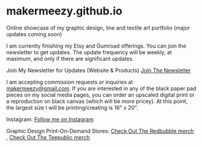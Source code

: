 # makermeezy.github.io

Online showcase of my graphic design, line and textile art portfolio (major updates coming soon)

I am currently finishing my Etsy and Gumroad offerings. You can join the newsletter to get updates.
The update frequency will be weekly, at maximum, and only if there are significant updates.

Join My Newsletter for Updates (Website & Products)
[Join The Newsletter](https://forms.gle/ABCqbN3Degmd4oyN8)

I am accepting commission requests or inquiries at makermeezy@gmail.com. If you are interested in any of the
black paper pad pieces on my social media pages, you can order an upscaled digital print or a reproduction
on black canvas (which will be more pricey). At this point, the largest size I will be printing/creating 
is 16" x 20".

Instagram:
[Follow me on Instagram](https://www.instagram.com/makermeezy/)

Graphic Design Print-On-Demand Stores:
[Check Out The Redbubble merch](https://www.redbubble.com/people/makermeezy/shop) , [Check Out The Teepublic merch](https://www.teepublic.com/user/makermeezy)
